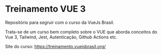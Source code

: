 # Treinamento VUE 3

Repositório para segruir com o curso da VueJs Brasil.

Trata-se de um curso bem completo sobre o VUE que aborda conceitos do Vue 3, Tailwind, Jest, Autenticação, Github Actions etc.

Site do curso:
<https://treinamento.vuejsbrasil.org/>
